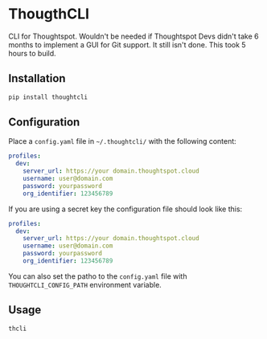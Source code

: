 # ThougthCLI

CLI for Thoughtspot. Wouldn't be needed if Thoughtspot Devs didn't take 6
months to implement a GUI for Git support. It still isn't done. This took 5 hours to build.

## Installation

```bash
pip install thoughtcli
```

## Configuration

Place a `config.yaml` file in `~/.thoughtcli/` with the following content:

```yaml
profiles:
  dev:
    server_url: https://your domain.thoughtspot.cloud
    username: user@domain.com
    password: yourpassword
    org_identifier: 123456789
```

If you are using a secret key the configuration file should look like this:

```yaml
profiles:
  dev:
    server_url: https://your domain.thoughtspot.cloud
    username: user@domain.com
    password: yourpassword
    org_identifier: 123456789
```


You can also set the patho to the `config.yaml` file with `THOUGHTCLI_CONFIG_PATH` environment variable.

## Usage

```bash
thcli
```
